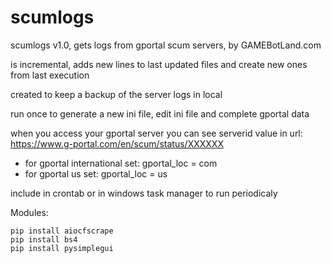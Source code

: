 # scumlogs
scumlogs v1.0, gets logs from gportal scum servers, by GAMEBotLand.com

is incremental, adds new lines to last updated files and create new ones from last execution

created to keep a backup of the server logs in local

run once to generate a new ini file, edit ini file and complete gportal data

when you access your gportal server you can see serverid value in url: https://www.g-portal.com/en/scum/status/XXXXXX

- for gportal international set: gportal_loc = com
- for gportal us set: gportal_loc = us

include in crontab or in windows task manager to run periodicaly


Modules:

	pip install aiocfscrape
	pip install bs4
	pip install pysimplegui
	


